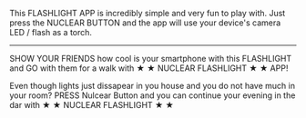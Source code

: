 This FLASHLIGHT APP is incredibly simple and very fun to play with. Just press the NUCLEAR BUTTON and the app will use your device's camera LED / flash as a torch.

------------------------------------------------------------------------------------

SHOW YOUR FRIENDS how cool is your smartphone with this FLASHLIGHT and GO with them for a walk with ★ ★ NUCLEAR FLASHLIGHT ★ ★ APP!

Even though lights just dissapear in you house and you do not have much in your room? PRESS Nulcear Button and you can continue your evening in the dar with ★ ★ NUCLEAR FLASHLIGHT ★ ★ 
